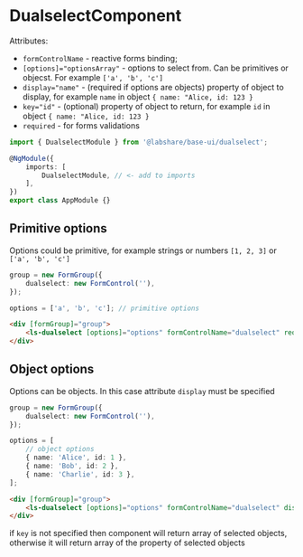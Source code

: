 # DualselectComponent

Attributes:

-   `formControlName` - reactive forms binding;
-   `[options]="optionsArray"` - options to select from. Can be primitives or objecst. For example `['a', 'b', 'c']`
-   `display="name"` - (required if options are objects) property of object to display, for example `name` in object `{ name: "Alice, id: 123 }`
-   `key="id"` - (optional) property of object to return, for example `id` in object `{ name: "Alice, id: 123 }`
-   `required` - for forms validations

```typescript
import { DualselectModule } from '@labshare/base-ui/dualselect';

@NgModule({
    imports: [
        DualselectModule, // <- add to imports
    ],
})
export class AppModule {}
```

## Primitive options

Options could be primitive, for example strings or numbers `[1, 2, 3]` or `['a', 'b', 'c']`

```typescript
group = new FormGroup({
    dualselect: new FormControl(''),
});

options = ['a', 'b', 'c']; // primitive options
```

```html
<div [formGroup]="group">
    <ls-dualselect [options]="options" formControlName="dualselect" required></ls-dualselect>
</div>
```

## Object options

Options can be objects. In this case attribute `display` must be specified

```typescript
group = new FormGroup({
    dualselect: new FormControl(''),
});

options = [
    // object options
    { name: 'Alice', id: 1 },
    { name: 'Bob', id: 2 },
    { name: 'Charlie', id: 3 },
];
```

```html
<div [formGroup]="group">
    <ls-dualselect [options]="options" formControlName="dualselect" display="name" key="id" required></ls-dualselect>
</div>
```

if `key` is not specified then component will return array of selected objects, otherwise it will return array of the property of selected objects
